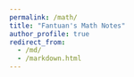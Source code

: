 ```yaml
---
permalink: /math/
title: "Fantuan's Math Notes"
author_profile: true
redirect_from: 
  - /md/
  - /markdown.html
---
```


